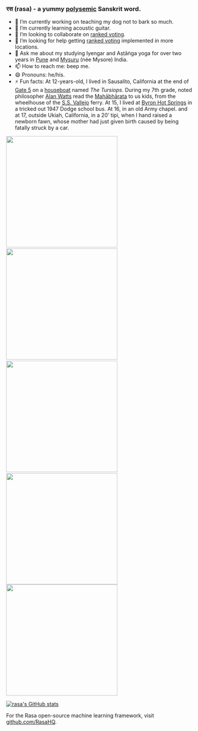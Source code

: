### रस (rasa) - a yummy [polysemic](https://sanskritdictionary.com/?iencoding=iast&q=rasa&lang=sans&action=Search) Sanskrit word.

- 🔭 I’m currently working on teaching my dog not to bark so much.
- 🌱 I’m currently learning acoustic guitar.
- 👯 I’m looking to collaborate on [ranked voting](https://wikipedia.org/wiki/Ranked_voting).
- 🤔 I’m looking for help getting [ranked voting](https://wikipedia.org/wiki/Ranked_voting) implemented in more locations.
- 💬 Ask me about my studying Iyengar and Aṣṭāṅga yoga for over two years in [Pune](https://wikipedia.org/wiki/Pune) and [Mysuru](https://wikipedia.org/wiki/Mysuru) (née Mysore) India.
- 📫 How to reach me: beep me.
- 😄 Pronouns: he/his.
- ⚡ Fun facts: At 12-years-old, I lived in Sausalito, California at the end of [Gate 5](https://exhibits.library.ucsc.edu/exhibits/show/activism-in-the-archives/baruch-jones/gate-five) on a [houseboat](https://roadtrippers.com/magazine/sausalito-floating-homes-california/) named *The Tursiops*. During my 7th grade, noted philosopher [Alan Watts](https://en.wikipedia.org/wiki/Alan_Watts) read the [Mahābhārata](https://en.wikipedia.org/wiki/Mahabharata) to us kids, from the wheelhouse of the [S.S. Vallejo](https://en.m.wikipedia.org/wiki/Vallejo_(ferry)) ferry. At 15, I lived at [Byron Hot Springs](https://en.m.wikipedia.org/wiki/Byron,_California#Byron_Hot_Springs) in a tricked out 1947 Dodge school bus. At 16, in an old Army chapel. and at 17, outside Ukiah, California, in a 20' tipi, when I hand raised a newborn fawn, whose mother had just given birth caused by being fatally struck by a car.

<img src="https://images.squarespace-cdn.com/content/56097a22e4b0a94b03e5c183/1512679720658-VSP6XA3HAIOMR98C9JMK/Santa+BF+12+17.jpg?format=1500w&content-type=image%2Fjpeg" height="300"/>&nbsp;
<img src="https://s.hdnux.com/photos/72/27/11/15299191/3/1200x0.jpg" height="300"/>&nbsp;
<img src="http://2.bp.blogspot.com/-A9pnqiKKmM0/TsG7sKa1HPI/AAAAAAAAABc/bbLB-UZ7TCY/s1600/images.jpg" height="300"/>&nbsp;
<img src="https://www.ualberta.ca/augustana/media-library/aso/mikiwahp3.jpg" height="300"/>
<img src="https://lh3.googleusercontent.com/pw/AM-JKLW3l_KOE-DAHyZnfpqQjqkDzV0jAkcNZS6p4z2wdhoUfusJBNowMrr_b5rQ4hNTDpR0X21ZiEPPykuCqdPyJsTdP-Fkya4S2vn0DMns4aVIiZQcNMe8QiZ25Kj-yLPifqvMaImfeY7aGd7CiGFgzvWwvg=w1358-h1810-no" height="300"/>

[![rasa's GitHub stats](https://github-readme-stats.vercel.app/api?username=rasa)](https://github.com/rasa/)
<!-- count_private=true&include_all_commits=true&show_icons=true&hide_border=true&bg_color=161B22&text_color=c9d1d9&title_color=50a6ff&icon_color=3572a5 -->
<!--
[![rasa's Language stats](https://github-readme-stats.vercel.app/api/top-langs/?username=rasa)](https://github.com/rasa/)
-->
<!-- langs_count=8&layout=compact&hide_border=true&bg_color=161B22&text_color=c9d1d9&title_color=50a6ff&icon_color=3572a5&card_width=445 -->
<!--
[![rasa's Wakatime stats](https://github-readme-stats.vercel.app/api/wakatime?username=rasa&layout=compact&theme=dark&hide_border=true&bg_color=161B22&text_color=c9d1d9&title_color=50a6ff&icon_color=3572a5)](https://wakatime.com/@rasa)
-->
For the Rasa open-source machine learning framework, visit [github.com/RasaHQ](https://github.com/RasaHQ).

<!--
## Pinned Projects

 . | .
--------|-------
[![ReadMe Card](https://github-readme-stats.vercel.app/api/pin/?username=rasa&repo=rasa&theme=vue)](https://github.com/rasa/rasa) 
-->
